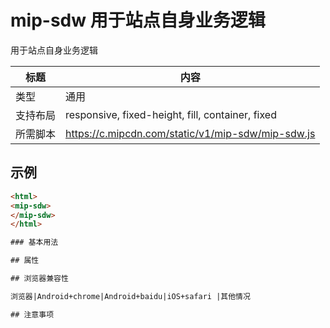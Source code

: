 # mip-sdw 用于站点自身业务逻辑

用于站点自身业务逻辑

标题|内容
----|----
类型|通用
支持布局|responsive, fixed-height, fill, container, fixed
所需脚本|https://c.mipcdn.com/static/v1/mip-sdw/mip-sdw.js

## 示例
```html
<html>
<mip-sdw>
</mip-sdw>
</html>

### 基本用法

## 属性

## 浏览器兼容性

浏览器|Android+chrome|Android+baidu|iOS+safari |其他情况

## 注意事项